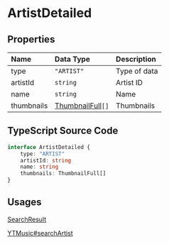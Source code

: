 # ArtistDetailed

## Properties

| Name       | Data Type                                 | Description  |
| :--------- | :---------------------------------------- | :----------- |
| type       | `"ARTIST"`                                | Type of data |
| artistId   | `string`                                  | Artist ID    |
| name       | `string`                                  | Name         |
| thumbnails | [ThumbnailFull](./ThumbnailFull.html)`[]` | Thumbnails   |

## TypeScript Source Code

```ts
interface ArtistDetailed {
	type: "ARTIST"
	artistId: string
	name: string
	thumbnails: ThumbnailFull[]
}
```

## Usages

[SearchResult](../types/SearchResult.html)

[YTMusic#searchArtist](../../guides/usage/searchArtist.html)
